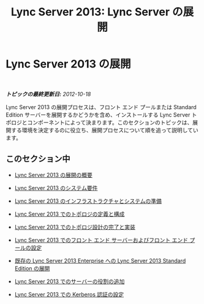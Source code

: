 ﻿---
title: 'Lync Server 2013: Lync Server の展開'
TOCTitle: Lync Server 2013 の展開
ms:assetid: b76795a4-4e71-4c70-a5c0-d1197fa8028c
ms:mtpsurl: https://technet.microsoft.com/ja-jp/library/Gg412892(v=OCS.15)
ms:contentKeyID: 48273370
ms.date: 05/19/2016
mtps_version: v=OCS.15
ms.translationtype: HT
---

# Lync Server 2013 の展開

 

_**トピックの最終更新日:** 2012-10-18_

Lync Server 2013 の展開プロセスは、フロント エンド プールまたは Standard Edition サーバーを展開するかどうかを含め、インストールする Lync Server トポロジとコンポーネントによって決まります。このセクションのトピックは、展開する環境を決定するのに役立ち、展開プロセスについて順を追って説明しています。

## このセクション中

  - [Lync Server 2013 の展開の概要](lync-server-2013-deployment-overview.md)

  - [Lync Server 2013 のシステム要件](lync-server-2013-system-requirements.md)

  - [Lync Server 2013 のインフラストラクチャとシステムの準備](lync-server-2013-preparing-the-infrastructure-and-systems.md)

  - [Lync Server 2013 でのトポロジの定義と構成](lync-server-2013-defining-and-configuring-the-topology.md)

  - [Lync Server 2013 でのトポロジ設計の完了と実装](lync-server-2013-finalizing-and-implementing-the-topology-design.md)

  - [Lync Server 2013 でのフロント エンド サーバーおよびフロント エンド プールの設定](lync-server-2013-setting-up-front-end-servers-and-front-end-pools.md)

  - [既存の Lync Server 2013 Enterprise への Lync Server 2013 Standard Edition の展開](lync-server-2013-deploying-lync-server-2013-standard-edition-into-an-existing-lync-server-2013-enterprise.md)

  - [Lync Server 2013 でのサーバーの役割の追加](lync-server-2013-adding-server-roles.md)

  - [Lync Server 2013 での Kerberos 認証の設定](lync-server-2013-setting-up-kerberos-authentication.md)

